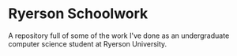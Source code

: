 # Ryerson Schoolwork

A repository full of some of the work I've done as an undergraduate computer science student at Ryerson University.
